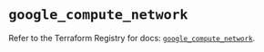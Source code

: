 # `google_compute_network`

Refer to the Terraform Registry for docs: [`google_compute_network`](https://registry.terraform.io/providers/hashicorp/google-beta/6.11.1/docs/resources/google_compute_network).
